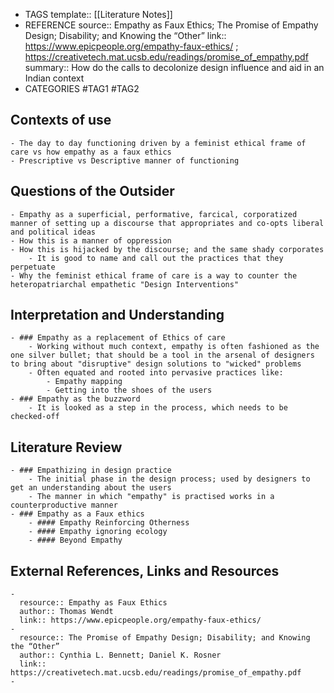- TAGS
  template:: [[Literature Notes]]
- REFERENCE
  source:: Empathy as Faux Ethics; The Promise of Empathy Design; Disability; and Knowing the “Other”
  link:: https://www.epicpeople.org/empathy-faux-ethics/ ; https://creativetech.mat.ucsb.edu/readings/promise_of_empathy.pdf
  summary:: How do the calls to decolonize design influence and aid in an Indian context
- CATEGORIES
  #TAG1 #TAG2
## Contexts of use
	- The day to day functioning driven by a feminist ethical frame of care vs how empathy as a faux ethics
	- Prescriptive vs Descriptive manner of functioning
## Questions of the Outsider
	- Empathy as a superficial, performative, farcical, corporatized manner of setting up a discourse that appropriates and co-opts liberal and political ideas
	- How this is a manner of oppression
	- How this is hijacked by the discourse; and the same shady corporates
		- It is good to name and call out the practices that they perpetuate
	- Why the feminist ethical frame of care is a way to counter the heteropatriarchal empathetic "Design Interventions"
## Interpretation and Understanding
	- ### Empathy as a replacement of Ethics of care
		- Working without much context, empathy is often fashioned as the one silver bullet; that should be a tool in the arsenal of designers to bring about "disruptive" design solutions to "wicked" problems
		- Often equated and rooted into pervasive practices like:
			- Empathy mapping
			- Getting into the shoes of the users
	- ### Empathy as the buzzword
		- It is looked as a step in the process, which needs to be checked-off
## Literature Review
	- ### Empathizing in design practice
		- The initial phase in the design process; used by designers to get an understanding about the users
		- The manner in which "empathy" is practised works in a counterproductive manner
	- ### Empathy as a Faux ethics
		- #### Empathy Reinforcing Otherness
		- #### Empathy ignoring ecology
		- #### Beyond Empathy
## External References, Links and Resources
	-
	  resource:: Empathy as Faux Ethics
	  author:: Thomas Wendt
	  link:: https://www.epicpeople.org/empathy-faux-ethics/
	-
	  resource:: The Promise of Empathy Design; Disability; and Knowing the “Other”
	  author:: Cynthia L. Bennett; Daniel K. Rosner
	  link:: https://creativetech.mat.ucsb.edu/readings/promise_of_empathy.pdf
	-
